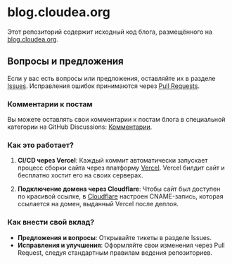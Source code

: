 # blog.cloudea.org

Этот репозиторий содержит исходный код блога, размещённого на [blog.cloudea.org](https://blog.cloudea.org).

## Вопросы и предложения

Если у вас есть вопросы или предложения, оставляйте их в разделе [Issues](https://github.com/BazZziliuS/docusaurus/issues). Исправления ошибок принимаются через [Pull Requests](https://github.com/BazZziliuS/docusaurus/pulls).

### Комментарии к постам

Вы можете оставлять свои комментарии к постам блога в специальной категории на GitHub Discussions: [Комментарии](https://github.com/BazZziliuS/docusaurus/discussions/categories/comments).

### Как это работает?

1. **CI/CD через Vercel**: Каждый коммит автоматически запускает процесс сборки сайта через платформу [Vercel](https://vercel.com). Vercel билдит сайт и бесплатно хостит его на своих серверах.
   
2. **Подключение домена через Cloudflare**: Чтобы сайт был доступен по красивой ссылке, в [Cloudflare](https://cloudflare.com) настроен CNAME-запись, которая ссылается на домен, выданный Vercel после деплоя.

### Как внести свой вклад?

- **Предложения и вопросы**: Открывайте тикеты в разделе Issues.
- **Исправления и улучшения**: Оформляйте свои изменения через Pull Request, следуя стандартным правилам ведения репозиториев.
